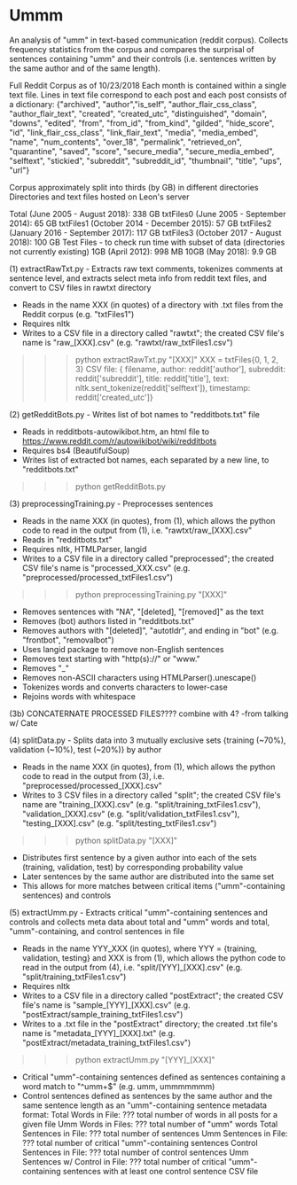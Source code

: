 # Ummm

An analysis of "umm" in text-based communication (reddit corpus).
Collects frequency statistics from the corpus and compares the surprisal of sentences containing "umm" and their controls (i.e. sentences written by the same author and of the same length).

Full Reddit Corpus as of 10/23/2018
Each month is contained within a single text file.
Lines in text file correspond to each post and each post consists of a dictionary:
{"archived", "author","is_self", "author_flair_css_class", "author_flair_text", "created", "created_utc", "distinguished", "domain", "downs", "edited", "from", "from_id", "from_kind", "gilded", "hide_score", "id", "link_flair_css_class", "link_flair_text", "media", "media_embed", "name", "num_contents", "over_18", "permalink", "retrieved_on", "quarantine", "saved", "score", "secure_media", "secure_media_embed", "selftext", "stickied", "subreddit", "subreddit_id", "thumbnail", "title", "ups", "url"}

Corpus approximately split into thirds (by GB) in different directories
Directories and text files hosted on Leon's server

Total (June 2005 - August 2018): 338 GB
txtFiles0 (June 2005 - September 2014): 65 GB
txtFiles1 (October 2014 - December 2015): 57  GB
txtFiles2 (January 2016 - September 2017): 117 GB
txtFiles3 (October 2017 - August 2018): 100 GB
Test Files - to check run time with subset of data (directories not currently existing)
1GB (April 2012): 998 MB
10GB (May 2018): 9.9 GB

(1) extractRawTxt.py - Extracts raw text comments, tokenizes comments at sentence level, and extracts select meta info from reddit text files, and convert to CSV files in rawtxt directory
* Reads in the name XXX (in quotes) of a directory with .txt files from the Reddit corpus (e.g. "txtFiles1")
* Requires nltk
* Writes to a CSV file in a directory called "rawtxt"; the created CSV file's name is "raw_[XXX].csv" (e.g. "rawtxt/raw_txtFiles1.csv")
>>> python extractRawTxt.py "[XXX]"
XXX = txtFiles{0, 1, 2, 3}
CSV file: {
	filename,
	author: reddit['author'],
	subreddit: reddit['subreddit'],
	title: reddit['title'],
	text: nltk.sent_tokenize(reddit['selftext']),
	timestamp: reddit['created_utc']}

(2) getRedditBots.py - Writes list of bot names to "redditbots.txt" file
* Reads in redditbots-autowikibot.htm, an html file to https://www.reddit.com/r/autowikibot/wiki/redditbots
* Requires bs4 (BeautifulSoup)
* Writes list of extracted bot names, each separated by a new line, to "redditbots.txt"
>>> python getRedditBots.py

(3) preprocessingTraining.py - Preprocesses sentences
* Reads in the name XXX (in quotes), from (1), which allows the python code to read in the output from (1), i.e. "rawtxt/raw_[XXX].csv"
* Reads in "redditbots.txt"
* Requires nltk, HTMLParser, langid
* Writes to a CSV file in a directory called "preprocessed"; the created CSV file's name is "processed_XXX.csv" (e.g. "preprocessed/processed_txtFiles1.csv")
>>> python preprocessingTraining.py "[XXX]"
- Removes sentences with "NA", "[deleted], "[removed]" as the text
- Removes (bot) authors listed in "redditbots.txt"
- Removes authors with "[deleted]", "autotldr", and ending in "bot" (e.g. "frontbot", "removalbot")
- Uses langid package to remove non-English sentences
- Removes text starting with "http(s)://" or "www."
- Removes "_"
- Removes non-ASCII characters using HTMLParser().unescape()
- Tokenizes words and converts characters to lower-case
- Rejoins words with whitespace

(3b) CONCATERNATE PROCESSED FILES???? combine with 4? -from talking w/ Cate

(4) splitData.py - Splits data into 3 mutually exclusive sets {training (~70\%), validation (~10\%), test (~20\%)} by author
* Reads in the name XXX (in quotes), from (1), which allows the python code to read in the output from (3), i.e. "preprocessed/processed_[XXX].csv"
* Writes to 3 CSV files in a directory called "split"; the created CSV file's name are "training_[XXX].csv" (e.g. "split/training_txtFiles1.csv"), "validation_[XXX].csv" (e.g. "split/validation_txtFiles1.csv"), "testing_[XXX].csv" (e.g. "split/testing_txtFiles1.csv")
>>> python splitData.py "[XXX]"
- Distributes first sentence by a given author into each of the sets (training, validation, test) by corresponding probability value
- Later sentences by the same author are distributed into the same set
- This allows for more matches between critical items ("umm"-containing sentences) and controls

(5) extractUmm.py - Extracts critical "umm"-containing sentences and controls and collects meta data about total and "umm" words and total, "umm"-containing, and control sentences in file
* Reads in the name YYY_XXX (in quotes), where YYY = {training, validation, testing} and XXX is from (1), which allows the python code to read in the output from (4), i.e. "split/[YYY]_[XXX].csv" (e.g. "split/training_txtFiles1.csv")
* Requires nltk
* Writes to a CSV file in a directory called "postExtract"; the created CSV file's name is "sample_[YYY]_[XXX].csv" (e.g. "postExtract/sample_training_txtFiles1.csv")
* Writes to a .txt file in the "postExtract" directory; the created .txt file's name is "metadata_[YYY]_[XXX].txt" (e.g. "postExtract/metadata_training_txtFiles1.csv")
>>> python extractUmm.py "[YYY]_[XXX]"
- Critical "umm"-containing sentences defined as sentences containing a word match to "^umm+$" (e.g. umm, ummmmmmm)
- Control sentences defined as sentences by the same author and the same sentence length as an "umm"-containing sentence
metadata format:
Total Words in File:   ???   total number of words in all posts for a given file
Umm Words in Files:   ???   total number of "umm" words
Total Sentences in File:   ???   total number of sentences
Umm Sentences in File:   ???   total number of critical "umm"-containing sentences
Control Sentences in File:   ???   total number of control sentences
Umm Sentences w/ Control in File:   ???   total number of critical "umm"-containing sentences with at least one control sentence
CSV file
